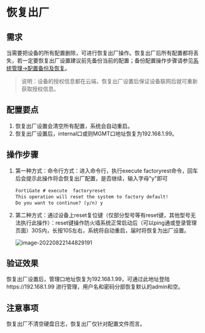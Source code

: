 # 恢复出厂

## 需求

当需要把设备的所有配置删除，可进行恢复出厂操作。恢复出厂后所有配置都将丢失，若一定要恢复出厂设置建议前先备份当前的配置；备份配置操作步骤请参见[系统管理→配置备份及恢复](备份配置及恢复.md)。

> 说明：设备的授权信息都在云端，恢复出厂设置后保证设备联网后就可重新获取授权信息。

## 配置要点

1. 恢复出厂设置会清空所有配置，系统会自动重启。
2. 恢复出厂设置后，internal口或则MGMT口地址恢复为192.168.1.99。

## 操作步骤

1. 第一种方式：命令行方式：进入命令行，执行execute factoryrest命令，回车后会提示此操作将会恢复出厂配置，是否继续，输入字母"y"即可

   ```
   FortiGate # execute  factoryreset
   This operation will reset the system to factory default!
   Do you want to continue? (y/n) y
   ```

2. 第二种方式：通过设备上reset复位键（仅部分型号等有reset键，其他型号无法执行此操作）：reset键操作防火墙系统正常启动后（可以ping通或登录管理页面）30S内，长按10S左右，系统将自动重启，届时将恢复为出厂设置。

   ![image-20220822144829191](.\..\..\images\image-20220822144829191.png)

## 验证效果

恢复出厂设置后，管理口地址恢复为192.168.1.99，可通过此地址登陆https://192.168.1.99 进行管理，用户名和密码分部恢复默认的admin和空。

## 注意事项

恢复出厂不清空硬盘日志，恢复出厂仅针对配置文件而言。
